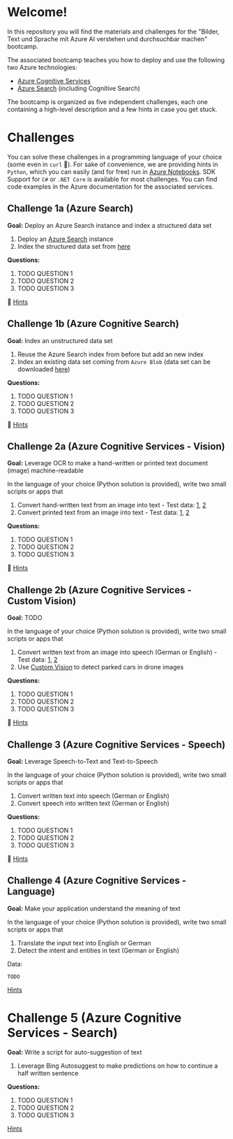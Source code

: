 # Welcome!

In this repository you will find the materials and challenges for the "Bilder, Text und Sprache mit Azure AI verstehen und durchsuchbar machen" bootcamp.

The associated bootcamp teaches you how to deploy and use the following two Azure technologies:

* [Azure Cognitive Services](https://azure.microsoft.com/en-us/services/cognitive-services/)
* [Azure Search](https://azure.microsoft.com/en-us/services/search/) (including Cognitive Search)

The bootcamp is organized as five independent challenges, each one containing a high-level description and a few hints in case you get stuck.

# Challenges

You can solve these challenges in a programming language of your choice (some even in `curl` :hammer:). For sake of convenience, we are providing hints in `Python`, which you can easily (and for free) run in [Azure Notebooks](https://notebooks.azure.com). SDK Support for `C#` or `.NET Core` is available for most challenges. You can find code examples in the Azure documentation for the associated services.

## Challenge 1a (Azure Search)

**Goal:** Deploy an Azure Search instance and index a structured data set 

1. Deploy an [Azure Search](https://docs.microsoft.com/en-us/azure/search/search-create-service-portal) instance
1. Index the structured data set from [here](TODO)

**Questions:** 

1. TODO QUESTION 1
1. TODO QUESTION 2
1. TODO QUESTION 3

:see_no_evil: [Hints](hints/challenge_01a.md)

## Challenge 1b (Azure Cognitive Search)

**Goal:** Index an unstructured data set

1. Reuse the Azure Search index from before but add an new index
1. Index an existing data set coming from `Azure Blob` (data set can be downloaded [here](TODO))

**Questions:** 

1. TODO QUESTION 1
1. TODO QUESTION 2
1. TODO QUESTION 3

:see_no_evil: [Hints](hints/challenge_01b.md)

## Challenge 2a (Azure Cognitive Services - Vision)

**Goal:** Leverage OCR to make a hand-written or printed text document (image) machine-readable

In the language of your choice (Python solution is provided), write two small scripts or apps that

1. Convert hand-written text from an image into text - Test data: [1](TOOD), [2](TOOD)
1. Convert printed text from an image into text - Test data: [1](TOOD), [2](TOOD)

**Questions:** 

1. TODO QUESTION 1
1. TODO QUESTION 2
1. TODO QUESTION 3

:see_no_evil: [Hints](hints/challenge_02a.md)

## Challenge 2b (Azure Cognitive Services - Custom Vision)

**Goal:** TODO

In the language of your choice (Python solution is provided), write two small scripts or apps that

1. Convert written text from an image into speech (German or English) - Test data: [1](TOOD), [2](TOOD)
1. Use [Custom Vision](https://customvision.ai) to detect parked cars in drone images

**Questions:** 

1. TODO QUESTION 1
1. TODO QUESTION 2
1. TODO QUESTION 3

:see_no_evil: [Hints](hints/challenge_02b.md)

## Challenge 3 (Azure Cognitive Services - Speech)

**Goal:** Leverage Speech-to-Text and Text-to-Speech

In the language of your choice (Python solution is provided), write two small scripts or apps that

1. Convert written text into speech (German or English)
1. Convert speech into written text (German or English)

**Questions:** 

1. TODO QUESTION 1
1. TODO QUESTION 2
1. TODO QUESTION 3

:see_no_evil: [Hints](hints/challenge_03.md)

## Challenge 4 (Azure Cognitive Services - Language)

**Goal:** Make your application understand the meaning of text

In the language of your choice (Python solution is provided), write two small scripts or apps that

1. Translate the input text into English or German
1. Detect the intent and entities in text (German or English)

Data:

```
TODO
```

[Hints](hints/challenge_04.md)

# Challenge 5 (Azure Cognitive Services - Search)

**Goal:** Write a script for auto-suggestion of text

1. Leverage Bing Autosuggest to make predictions on how to continue a half written sentence

**Questions:** 

1. TODO QUESTION 1
1. TODO QUESTION 2
1. TODO QUESTION 3

[Hints](hints/challenge_05.md)
